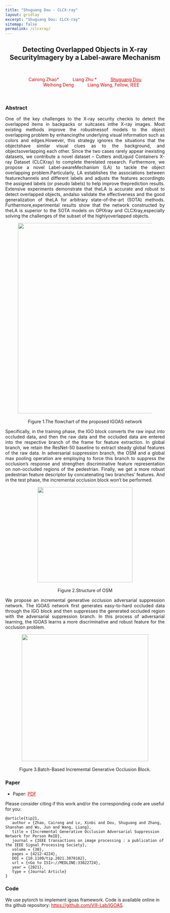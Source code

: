 ```yaml
---
title: "Shuguang Dou - CLCX-ray"
layout: gridlay
excerpt: "Shuguang Dou: CLCX-ray"
sitemap: false
permalink: /clcxray/
---
```


[comment]: Title
<h2 align="center"> Detecting Overlapped Objects in X-ray SecurityImagery by a Label-aware Mechanism </h2>
<p>&nbsp;</p>

[comment]: Authors
<p style="text-align: center;">
<a style="color: #CC0000">Cairong Zhao* </a>
&nbsp;&nbsp;&nbsp;&nbsp;&nbsp;&nbsp;&nbsp;&nbsp;&nbsp;
<a style="color: #CC0000">Liang Zhu *</a>
&nbsp;&nbsp;&nbsp;&nbsp;&nbsp;&nbsp;&nbsp;&nbsp;&nbsp;
<a href="https://shuguang-52.github.io/" style="color: #CC0000"> Shuguang Dou </a>
<br/>
&nbsp;&nbsp;&nbsp;&nbsp;&nbsp;&nbsp;&nbsp;&nbsp;&nbsp;
<a style="color: #CC0000">Weihong Deng</a> 
 &nbsp;&nbsp;&nbsp;&nbsp;&nbsp;&nbsp;&nbsp;&nbsp;&nbsp;
<a style="color: #CC0000">Liang Wang, Fellow, IEEE </a>
<br/>
</p>
<p>&nbsp;</p>

[comment]: Abstract
<h3> Abstract </h3>
<p style="text-align:justify; text-justify:inter-ideograph;">One of the key challenges to the X-ray security checkis to detect the overlapped items in backpacks or suitcases inthe X-ray images. Most existing methods improve the robustnessof models to the object overlapping problem by enhancingthe underlying visual information such as colors and edges.However, this strategy ignores the situations that the objectshave similar visual clues as to the background, and objectsoverlapping each other. Since the two cases rarely appear inexisting datasets, we contribute a novel dataset – Cutters andLiquid Containers X-ray Dataset (CLCXray) to complete therelated research. Furthermore, we propose a novel Label-awareMechanism (LA) to tackle the object overlapping problem.Particularly, LA establishes the associations between featurechannels and different labels and adjusts the features accordingto the assigned labels (or pseudo labels) to help improve theprediction results. Extensive experiments demonstrate that theLA is accurate and robust to detect overlapped objects, andalso validate the effectiveness and the good generalization of theLA for arbitrary state-of-the-art (SOTA) methods. Furthermore,experimental results show that the network constructed by theLA is superior to the SOTA models on OPIXray and CLCXray,especially solving the challenges of the subset of the highlyoverlapped objects.</p>

<center>
<figure>
		<div id="projectid">
    <img src="{{ site.url }}{{ site.baseurl }}/images/pubpic/21_tip_igoas.png" width="600px" />
		</div>
<figcaption>
<br>
Figure 1.The flowchart of the proposed IGOAS network
</figcaption>
</figure>
</center>

<p style="text-align:justify; text-justify:inter-ideograph;">
Specifically, in the training phase, the IGO block converts the raw input into occluded data, and then the raw data and the occluded data are entered into the respective branch of the frame for feature extraction. In global branch, we retain the ResNet-50 baseline to extract steady global features of the raw data. In adversarial suppression branch, the OSM and a global max pooling operation are employing to force this branch to suppress the occlusion’s response and strengthen discriminative feature representation on non-occluded regions of the pedestrian. Finally, we get a more robust pedestrian feature descriptor by concatenating two branches’ features. And in the test phase, the incremental occlusion block won’t be performed. </p>

<center>
<figure>
		<div id="projectid">
    <img src="{{ site.url }}{{ site.baseurl }}/images/projectpic/21_igoas_osm.png" width="300px" />
		</div>

<figcaption>
<br>
Figure 2.Structure of OSM
</figcaption>
</figure>
</center>
<p style="text-align:justify; text-justify:inter-ideograph;">We propose an incremental generative occlusion adversarial suppression network. The IGOAS network first generates easy-to-hard occluded data through the IGO block and then suppresses the generated occluded region with the adversarial suppression branch. In this process of adversarial learning, the IGOAS learns a more discriminative and robust feature for the occlusion problem.</p>


<center>
<figure>
		<div id="projectid">
    <img src="{{ site.url }}{{ site.baseurl }}/images/projectpic/21_igoas_igo.png" width="400px" />
		</div>
<figcaption>
<br>
Figure 3.Batch-Based Incremental Generative Occlusion Block.

</figcaption>
</figure>
</center>


[comment]: Paper
<h3> Paper </h3>

- Paper: <a href="{{ site.url }}{{ site.baseurl }}/papers/21tip_igoas.pdf" style="color: #CC0000"> PDF </a>

Please consider citing if this work and/or the corresponding code are useful for you:

```
@article{tip21,
   author = {Zhao, Cairong and Lv, Xinbi and Dou, Shuguang and Zhang, Shanshan and Wu, Jun and Wang, Liang},
   title = {Incremental Generative Occlusion Adversarial Suppression Network for Person ReID},
   journal = {IEEE transactions on image processing : a publication of the IEEE Signal Processing Society},
   volume = {30},
   pages = {4212-4224},
   DOI = {10.1109/tip.2021.3070182},
   url = {<Go to ISI>://MEDLINE:33822724},
   year = {2021},
   type = {Journal Article}
}
```

[comment]: Code
<h3> Code </h3>
We use pytorch to implement igoas framework. Code is available online in ths github repository:
<a href="https://github.com/Vill-Lab/IGOAS" style="color: #CC0000">https://github.com/Vill-Lab/IGOAS</a>.


